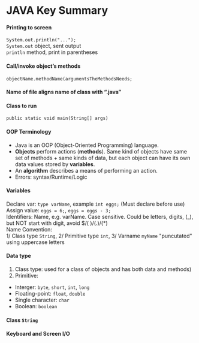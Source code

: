 # JAVA Key Summary

#### Printing to screen
`System.out.println("...");`   
`System.out` object, sent output  
`println` method, print in parentheses

#### Call/invoke object’s methods
`objectName.methodName(argumentsTheMethodsNeeds;`

#### Name of file aligns name of class with “.java”
#### Class to run
`public static void main(String[] args)`

#### OOP Terminology
- Java is an OOP (Object-Oriented Programming) language.
- **Objects** perform actions (**methods**). Same kind of objects have same set of methods + same kinds of data, but each object can have its own data values stored by **variables**. 
- An **algorithm** describes a means of performing an action.
- Errors: syntax/Runtime/Logic
#### Variables
Declare var: `type varName`, example `int eggs;` (Must declare before use)<br>
Assign value: `eggs = 6;`, `eggs = eggs - 3;`<br>
Identifiers: Name, e.g. varName. Case sensitive. Could be letters, digits, (_), but NOT start with digit, avoid $/( )/(.)/(*) <br>
Name Convention:<br>
1/ Class type `String`, 2/ Primitive type `int`, 3/ Varname `myName` "puncutated" using uppercase letters
#### Data type
1. Class type: used for a class of objects and has both data and methods)<br>
2. Primitive: 
- Interger: `byte`, `short`, `int`, `long`
- Floating-point: `float`, `double`
- Single character: `char`
- Boolean: `boolean`

#### Class `String`<br>

#### Keyboard and Screen I/O

